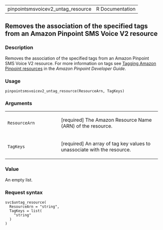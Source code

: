 <table style="width: 100%;">
<tbody>
<tr class="odd">
<td>pinpointsmsvoicev2_untag_resource</td>
<td style="text-align: right;">R Documentation</td>
</tr>
</tbody>
</table>

## Removes the association of the specified tags from an Amazon Pinpoint SMS Voice V2 resource

### Description

Removes the association of the specified tags from an Amazon Pinpoint
SMS Voice V2 resource. For more information on tags see [Tagging Amazon
Pinpoint
resources](https://docs.aws.amazon.com/pinpoint/latest/developerguide/tagging-resources.html)
in the *Amazon Pinpoint Developer Guide*.

### Usage

    pinpointsmsvoicev2_untag_resource(ResourceArn, TagKeys)

### Arguments

<table>
<colgroup>
<col style="width: 35%" />
<col style="width: 65%" />
</colgroup>
<tbody>
<tr class="odd">
<td><code
id="pinpointsmsvoicev2_untag_resource_:_ResourceArn">ResourceArn</code></td>
<td><p>[required] The Amazon Resource Name (ARN) of the
resource.</p></td>
</tr>
<tr class="even">
<td><code
id="pinpointsmsvoicev2_untag_resource_:_TagKeys">TagKeys</code></td>
<td><p>[required] An array of tag key values to unassociate with the
resource.</p></td>
</tr>
</tbody>
</table>

### Value

An empty list.

### Request syntax

    svc$untag_resource(
      ResourceArn = "string",
      TagKeys = list(
        "string"
      )
    )
